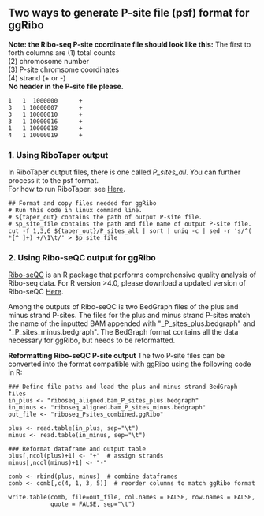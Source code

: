 ## Two ways to generate P-site file (psf) format for ggRibo

**Note: the Ribo-seq P-site coordinate file should look like this:**
The first to forth columns are 
(1) total counts  
(2) chromosome number   
(3) P-site chromsome coordinates  
(4) strand (+ or -)  
**No header in the P-site file please.**
```
1   1  1000000      +
3   1 10000007      +
3   1 10000010      +
3   1 10000016      +
1   1 10000018      +
4   1 10000019      +
```

### 1. Using RiboTaper output
In RiboTaper output files, there is one called *P_sites_all*. You can further process it to the psf format.  
For how to run RiboTaper: see [Here](https://github.com/hsinyenwu/Riboseq_pipeline/blob/main/README_pipeline.md#9-orf-visualization-ggribo).  

```
## Format and copy files needed for ggRibo
# Run this code in linux command line.
# ${taper_out} contains the path of output P-site file.
# $p_site_file contains the path and file name of output P-site file.
cut -f 1,3,6 ${taper_out}/P_sites_all | sort | uniq -c | sed -r 's/^( *[^ ]+) +/\1\t/' > $p_site_file 
```

### 2. Using Ribo-seQC output for ggRibo
[Ribo-seQC](https://github.com/lcalviell/Ribo-seQC) is an R package that performs comprehensive quality analysis of Ribo-seq data. For R version >4.0, please download a updated version of Ribo-seQC [Here](https://github.com/hsinyenwu/RiboseQC_R4.2.1).

Among the outputs of Ribo-seQC is two BedGraph files of the plus and minus strand P-sites. The files for the plus and minus strand P-sites match the name of the inputted BAM appended with "_P_sites_plus.bedgraph" and "_P_sites_minus.bedgraph". The BedGraph format contains all the data necessary for ggRibo, but needs to be reformatted.

**Reformatting Ribo-seQC P-site output**
The two P-site files can be converted into the format compatible with ggRibo using the following code in R:
```
### Define file paths and load the plus and minus strand BedGraph files
in_plus <- "riboseq_aligned.bam_P_sites_plus.bedgraph"
in_minus <- "riboseq_aligned.bam_P_sites_minus.bedgraph"
out_file <- "riboseq_Psites_combined.ggRibo"

plus <- read.table(in_plus, sep="\t")
minus <- read.table(in_minus, sep="\t")

### Reformat dataframe and output table
plus[,ncol(plus)+1] <- "+"  # assign strands
minus[,ncol(minus)+1] <- "-"

comb <- rbind(plus, minus)  # combine dataframes
comb <- comb[,c(4, 1, 3, 5)]  # reorder columns to match ggRibo format

write.table(comb, file=out_file, col.names = FALSE, row.names = FALSE,
            quote = FALSE, sep="\t")
```
